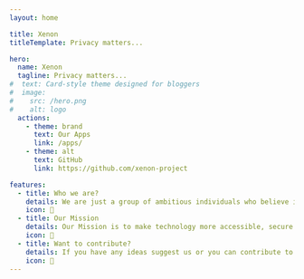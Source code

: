 ```yaml
---
layout: home

title: Xenon 
titleTemplate: Privacy matters...

hero:
  name: Xenon 
  tagline: Privacy matters...
#  text: Card-style theme designed for bloggers
#  image:
#    src: /hero.png
#    alt: logo
  actions:
    - theme: brand
      text: Our Apps
      link: /apps/
    - theme: alt
      text: GitHub
      link: https://github.com/xenon-project

features:
  - title: Who we are? 
    details: We are just a group of ambitious individuals who believe in empowering individuals to control their personal information.
    icon: 🤔
  - title: Our Mission
    details: Our Mission is to make technology more accessible, secure and privacy-friendly.
    icon: 🎯
  - title: Want to contribute?
    details: If you have any ideas suggest us or you can contribute to our open source projects. 
    icon: 💁
---
```


